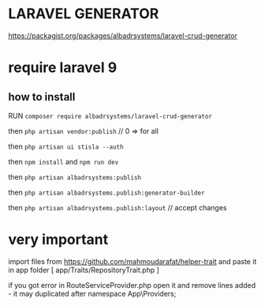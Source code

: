 # LARAVEL GENERATOR 

https://packagist.org/packages/albadrsystems/laravel-crud-generator

# require laravel 9

## how to install
RUN
` composer require albadrsystems/laravel-crud-generator `

then
` php artisan vendor:publish ` // 0 => for all

then
` php artisan ui stisla --auth `

then 
` npm install `
and
` npm run dev `

then
` php artisan albadrsystems:publish `

then
` php artisan albadrsystems.publish:generator-builder `

then 
` php artisan albadrsystems.publish:layout ` // accept changes

very important
===========
import files from https://github.com/mahmoudarafat/helper-trait and paste it in app folder [ app/Traits/RepositoryTrait.php ]


if you got error in RouteServiceProvider.php 
open it and remove lines added - it may duplicated after namespace App\Providers;
